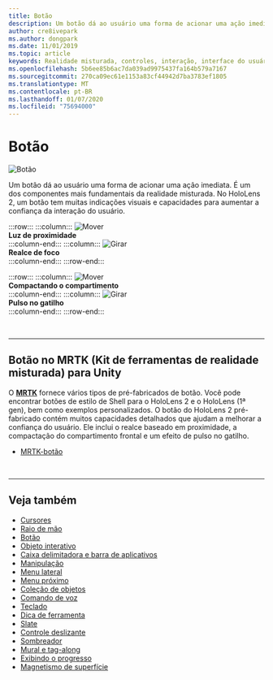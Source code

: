 ```yaml
---
title: Botão
description: Um botão dá ao usuário uma forma de acionar uma ação imediata. É um dos componentes mais fundamentais da realidade misturada.
author: cre8ivepark
ms.author: dongpark
ms.date: 11/01/2019
ms.topic: article
keywords: Realidade misturada, controles, interação, interface do usuário, UX
ms.openlocfilehash: 5b6ee85b6ac7da039ad9975437fa164b579a7167
ms.sourcegitcommit: 270ca09ec61e1153a83cf44942d7ba3783ef1805
ms.translationtype: MT
ms.contentlocale: pt-BR
ms.lasthandoff: 01/07/2020
ms.locfileid: "75694000"
---
```

# <a name="button"></a>Botão

![Botão](images/UX/UX_Hero_Button.jpg)

Um botão dá ao usuário uma forma de acionar uma ação imediata. É um dos componentes mais fundamentais da realidade misturada. No HoloLens 2, um botão tem muitas indicações visuais e capacidades para aumentar a confiança da interação do usuário. 


:::row:::
    :::column:::
       ![Mover](images/UX/UX_Button_Affordance_ProximityLight.jpg)<br>
       **Luz de proximidade**<br>
    :::column-end:::
    :::column:::
       ![Girar](images/UX/UX_Button_Affordance_FocusHighlight.jpg)<br>
        **Realce de foco**<br>
    :::column-end:::
:::row-end:::

:::row:::
    :::column:::
       ![Mover](images/UX/UX_Button_Affordance_Compression.jpg)<br>
       **Compactando o compartimento**<br>
    :::column-end:::
    :::column:::
       ![Girar](images/UX/UX_Button_Affordance_Pulse.jpg)<br>
        **Pulso no gatilho**<br>
    :::column-end:::
:::row-end:::

<br>


---

## <a name="button-in-mrtkmixed-reality-toolkit-for-unity"></a>Botão no MRTK (Kit de ferramentas de realidade misturada) para Unity
O **[MRTK](https://github.com/Microsoft/MixedRealityToolkit-Unity)** fornece vários tipos de pré-fabricados de botão. Você pode encontrar botões de estilo de Shell para o HoloLens 2 e o HoloLens (1ª gen), bem como exemplos personalizados. O botão do HoloLens 2 pré-fabricado contém muitos capacidades detalhados que ajudam a melhorar a confiança do usuário. Ele inclui o realce baseado em proximidade, a compactação do compartimento frontal e um efeito de pulso no gatilho.

* [MRTK-botão](https://microsoft.github.io/MixedRealityToolkit-Unity/Documentation/README_Button.html)



<br>

---


## <a name="see-also"></a>Veja também

* [Cursores](cursors.md)
* [Raio de mão](point-and-commit.md)
* [Botão](button.md)
* [Objeto interativo](interactable-object.md)
* [Caixa delimitadora e barra de aplicativos](app-bar-and-bounding-box.md)
* [Manipulação](direct-manipulation.md)
* [Menu lateral](hand-menu.md)
* [Menu próximo](near-menu.md)
* [Coleção de objetos](object-collection.md)
* [Comando de voz](voice-input.md)
* [Teclado](keyboard.md)
* [Dica de ferramenta](tooltip.md)
* [Slate](slate.md)
* [Controle deslizante](slider.md)
* [Sombreador](shader.md)
* [Mural e tag-along](billboarding-and-tag-along.md)
* [Exibindo o progresso](progress.md)
* [Magnetismo de superfície](surface-magnetism.md)
